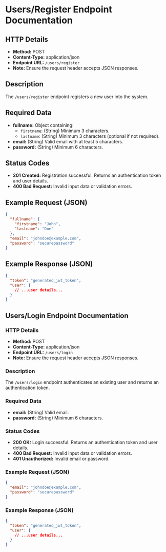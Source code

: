 # Users/Register Endpoint Documentation

## HTTP Details
- **Method:** POST
- **Content-Type:** application/json
- **Endpoint URL:** `/users/register`
- **Note:** Ensure the request header accepts JSON responses.

## Description
The `/users/register` endpoint registers a new user into the system.
<!-- Additional HTTP related usage:
     - Use secure URLs (HTTPS) in production.
     - Sends back JWT token upon successful registration.
-->

## Required Data
- **fullname:** Object containing:
  - `firstname`: (String) Minimum 3 characters.
  - `lastname`: (String) Minimum 3 characters (optional if not required).
- **email:** (String) Valid email with at least 5 characters.
- **password:** (String) Minimum 6 characters.

## Status Codes
- **201 Created:** Registration successful. Returns an authentication token and user details.
- **400 Bad Request:** Invalid input data or validation errors.

## Example Request (JSON)
```json
{
  "fullname": {
    "firstname": "John",
    "lastname": "Doe"
  },
  "email": "johndoe@example.com",
  "password": "securepassword"
}
```

## Example Response (JSON)
```json
{
  "token": "generated_jwt_token",
  "user": {
    // ...user details...
  }
}
```

## Users/Login Endpoint Documentation

### HTTP Details
- **Method:** POST
- **Content-Type:** application/json
- **Endpoint URL:** `/users/login`
- **Note:** Ensure the request header accepts JSON responses.

### Description
The `/users/login` endpoint authenticates an existing user and returns an authentication token.

### Required Data
- **email:** (String) Valid email.
- **password:** (String) Minimum 6 characters.

### Status Codes
- **200 OK:** Login successful. Returns an authentication token and user details.
- **400 Bad Request:** Invalid input data or validation errors.
- **401 Unauthorized:** Invalid email or password.

### Example Request (JSON)
```json
{
  "email": "johndoe@example.com",
  "password": "securepassword"
}
```

### Example Response (JSON)
```json
{
  "token": "generated_jwt_token",
  "user": {
    // ...user details...
  }
}
```
